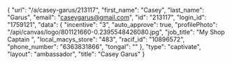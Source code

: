 {
    "url": "\/a\/casey-garus\/213117",
    "first_name": "Casey",
    "last_name": "Garus",
    "email": "caseygarus@gmail.com",
    "id": "213117",
    "login_id": "1759121",
    "data": {
        "incentive": "3",
        "auto_approve": true,
        "profilePhoto": "\/api\/canvas\/logo\/801121660-0.2395548426080.jpg",
        "job_title": "My Shop Captain ",
        "local_macys_store": "483",
        "racif_id": "10896572",
        "phone_number": "6363831866",
        "tongal": ""
    },
    "type": "captivate",
    "layout": "ambassador",
    "title": "Casey Garus"
}